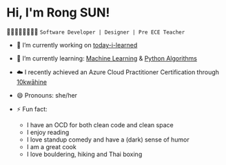 # Hi, I'm Rong SUN!

🤸🤸🤸🤸🤸🤸🤸🛌
`Software Developer | Designer | Pre ECE Teacher`

- 🔭 I’m currently working on [today-i-learned](https://github.com/rongyue1/today-i-learned/tree/main)
- 🌱 I’m currently learning: [Machine Learning](https://www.coursera.org/specializations/machine-learning-introduction) & [Python Algorithms](https://www.udemy.com/course/data-structures-algorithms-python/)
- :cloud: I recently achieved an Azure Cloud Practitioner Certification through [10kwāhine](https://www.tech-academy.com.au/10kw%C4%81hine-w%C4%81hine)
- 😄 Pronouns: she/her

- ⚡ Fun fact:
  - I have an OCD for both clean code and clean space
  - I enjoy reading
  - I love standup comedy and have a (dark) sense of humor
  - I am a great cook
  - I love bouldering, hiking and Thai boxing
